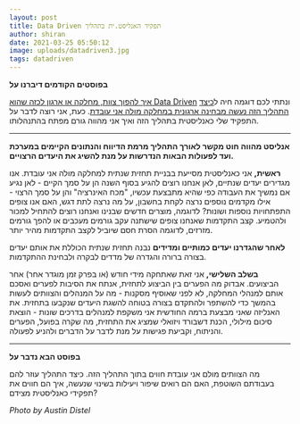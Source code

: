 ```yaml
---
layout: post
title: Data Driven תפקיד האנליסט.ית בתהליך
author: shiran
date: 2021-03-25 05:50:12
image: uploads/datadriven3.jpg
tags: datadriven
---
```

**בפוסטים הקודמים דיברנו על**

[איך להפוך צוות, מחלקה או ארגון לכזה שהוא Data Driven](https://shiran.tips/blog/%D7%97%D7%9E%D7%99%D7%A9%D7%94-%D7%A9%D7%9C%D7%91%D7%99%D7%9D-%D7%9C%D7%94%D7%A4%D7%99%D7%9B%D7%AA-%D7%94%D7%90%D7%A8%D7%92%D7%95%D7%9F-%D7%9Cdata-driven/) ונתתי לכם דוגמה חיה ל[כיצד התהליך הזה נעשה מבחינה ארגונית במחלקה מולה אני עובדת](https://shiran.tips/blog/data-driven-%D7%90%D7%99%D7%9A-%D7%94%D7%AA%D7%94%D7%9C%D7%99%D7%9A-%D7%A9%D7%9C-%D7%A4%D7%99%D7%AA%D7%95%D7%97-%D7%AA%D7%A8%D7%91%D7%95%D7%AA-%D7%9E%D7%95%D7%A0%D7%97%D7%AA-%D7%A0%D7%AA%D7%95%D7%A0%D7%99%D7%9D-%D7%A0%D7%A2%D7%A9%D7%94-%D7%91%D7%9E%D7%97%D7%9C%D7%A7%D7%94-%D7%9E%D7%95%D7%9C%D7%94-%D7%90%D7%A0%D7%99-%D7%A2%D7%95%D7%91%D7%93%D7%AA/).
כעת, אני רוצה לדבר על התפקיד שלי כאנליסטית בתהליך הזה ואיך אני מהווה גורם מפתח בהתנהלותו.

- - -

**אנליסט מהווה חוט מקשר לאורך התהליך מרמת הדיווח והנתונים הקיימים במערכת ועד לפעולות הבאות הנדרשות על מנת להשיג את היעדים הרצויים.**

**ראשית,** אני כאנליסטית מסייעת בבניית תחזית שנתית למחלקה מולה אני עובדת.
אנו מגדירים יעדים שנתיים, לאן אנחנו רוצים להגיע בסוף השנה
הן על סמך הקיים - לאן נגיע אם נמשיך את העבודה כפי שהיא מתבצעת עכשיו, "מכח האינרציה"
והן על סמך הרצוי - אילו מקדמים נוספים נרצה לקחת בחשבון, על מה נרצה לתת דגש, האם אנו צופים התפתחויות נוספות ושונות? לדוגמה, מוצרים חדשים שבנינו ואנחנו רוצים להתחיל למכור ולהטמיע. קצב התקדמות שאנחנו צופים שישתנה עקב גורמים מעכבים או להפך גורמים מזרזים, לדוגמה הסרת חסם שיוביל לקצב התקדמות מהיר יותר. 

**לאחר שהגדרנו יעדים כמותיים ומדידים** נבנה תחזית שנתית הכוללת את אותם יעדים בצורה ברורה והגדרה של מדדים לבקרה ולבחינת ההתקדמות.

**בשלב השלישי,** אני זאת שאתחקה מידי חודש (או בפרק זמן מוגדר אחר) אחר הביצועים. אבדוק מה הפערים בין הביצוע לתחזית, אנתח את הסיבות לפערים ואסכם אותם למנהלי המחלקה, לא לפני שאוסיף מסקנות - מה על המנהלים והצוותים לעשות בהמשך כדי להשתפר ולהתקדם בצורה בטוחה להשגת היעדים שנקבעו בתחזית.
את האנליזה שאני מבצעת ברמה החודשית אני משקפת למנהלים בדרכים שונות - הוצאת סיכום מילולי, הכנת דשבורד ויזואלי שמציג את התחזית, מה שקרה בפועל, הפערים והניתוח, וקביעת פגישות על מנת לדבר על הדברים ולהניע לפעולה.

- - -

**בפוסט הבא נדבר על**

מה הצוותים מולם אני עובדת חווים בתוך התהליך הזה. כיצד התהליך עוזר להם בעבודתם השוטפת, האם הם רואים שיפור ויעילות בשינוי שנעשה, איך הם חווים את תפקידי כאנליסטית מצידם?

*Photo by Austin Distel*